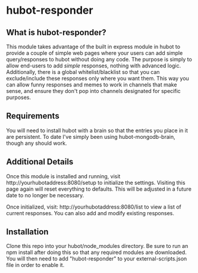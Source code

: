 # hubot-responder

## What is hubot-responder?

This module takes advantage of the built in express module in hubot to provide a couple of simple web pages where your users can add simple query/responses to hubot without doing any code. The purpose is simply to allow end-users to add *simple* responses, nothing with advanced logic. Additionally, there is a global whitelist/blacklist so that you can exclude/include these responses only where you want them. This way you can allow funny responses and memes to work in channels that make sense, and ensure they don't pop into channels designated for specific purposes.

## Requirements

You will need to install hubot with a brain so that the entries you place in it are persistent. To date I've simply been using hubot-mongodb-brain, though any should work.

## Additional Details

Once this module is installed and running, visit http://yourhubotaddress:8080/setup to initialize the settings. Visiting this page again will reset everything to defaults. This will be adjusted in a future date to no longer be necessary.

Once initialized, visit: http://yourhubotaddress:8080/list to view a list of current responses. You can also add and modify existing responses.

## Installation

Clone this repo into your hubot/node_modules directory. Be sure to run an npm install after doing this so that any required modules are downloaded. You will then need to add "hubot-responder" to your external-scripts.json file in order to enable it.
